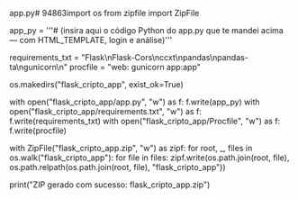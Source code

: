 app.py# 94863import os
from zipfile import ZipFile

app_py = '''# (insira aqui o código Python do app.py que te mandei acima — com HTML_TEMPLATE, login e análise)'''

requirements_txt = "Flask\nFlask-Cors\nccxt\npandas\npandas-ta\ngunicorn\n"
procfile = "web: gunicorn app:app"

os.makedirs("flask_cripto_app", exist_ok=True)

with open("flask_cripto_app/app.py", "w") as f:
    f.write(app_py)
with open("flask_cripto_app/requirements.txt", "w") as f:
    f.write(requirements_txt)
with open("flask_cripto_app/Procfile", "w") as f:
    f.write(procfile)

with ZipFile("flask_cripto_app.zip", "w") as zipf:
    for root, _, files in os.walk("flask_cripto_app"):
        for file in files:
            zipf.write(os.path.join(root, file), os.path.relpath(os.path.join(root, file), "flask_cripto_app"))

print("ZIP gerado com sucesso: flask_cripto_app.zip")
